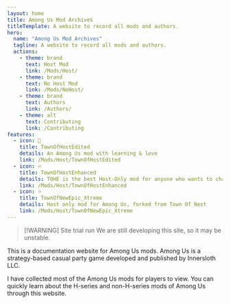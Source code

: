 ```yaml
---
layout: home
title: Among Us Mod Archives
titleTemplate: A website to record all mods and authors.
hero:
  name: "Among Us Mod Archives"
  tagline: A website to record all mods and authors.
  actions:
    - theme: brand
      text: Host Mod
      link: /Mods/Host/
    - theme: brand
      text: No Host Mod
      link: /Mods/NoHost/
    - theme: brand
      text: Authors
      link: /Authors/
    - theme: alt
      text: Contributing
      link: /Contributing
features:
  - icon: 🌿
    title: TownOfHostEdited
    details: An Among Us mod with learning & love
    link: /Mods/Host/TownOfHostEdited
  - icon: 🔥
    title: TownOfHostEnhanced
    details: TOHE is the best Host-Only mod for anyone who wants to change their Among Us Experience!
    link: /Mods/Host/TownOfHostEnhanced
  - icon: ⭐️
    title: TownOfNewEpic_Xtreme
    details: Host only mod for Among Us, forked from Town Of Next
    link: /Mods/Host/TownOfNewEpic_Xtreme
---
```

> [!WARNING] Site trial run
> We are still developing this site, so it may be unstable.

This is a documentation website for Among Us mods.
Among Us is a strategy-based casual party game developed and published by Innersloth LLC.

I have collected most of the Among Us mods for players to view. You can quickly learn about the H-series and non-H-series mods of Among Us through this website.